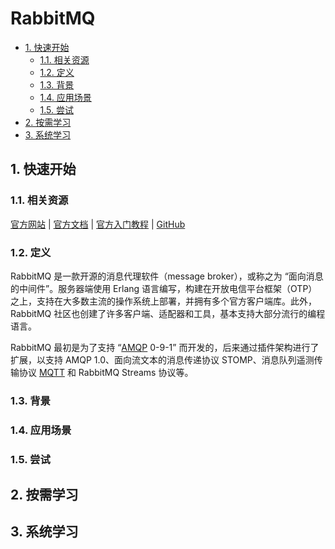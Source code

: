 # RabbitMQ<!-- omit in toc -->

- [1. 快速开始](#1-快速开始)
  - [1.1. 相关资源](#11-相关资源)
  - [1.2. 定义](#12-定义)
  - [1.3. 背景](#13-背景)
  - [1.4. 应用场景](#14-应用场景)
  - [1.5. 尝试](#15-尝试)
- [2. 按需学习](#2-按需学习)
- [3. 系统学习](#3-系统学习)

## 1. 快速开始

### 1.1. 相关资源

[官方网站](https://www.rabbitmq.com) | [官方文档](https://www.rabbitmq.com/documentation.html) | [官方入门教程](https://www.rabbitmq.com/getstarted.html) | [GitHub](https://github.com/rabbitmq)

### 1.2. 定义

RabbitMQ 是一款开源的消息代理软件（message broker），或称之为 “面向消息的中间件”。服务器端使用 Erlang 语言编写，构建在开放电信平台框架（OTP）之上，支持在大多数主流的操作系统上部署，并拥有多个官方客户端库。此外，RabbitMQ 社区也创建了许多客户端、适配器和工具，基本支持大部分流行的编程语言。

RabbitMQ 最初是为了支持 “[AMQP](../../../network/communication-protocol/AMQP) 0-9-1” 而开发的，后来通过插件架构进行了扩展，以支持 AMQP 1.0、面向流文本的消息传递协议 STOMP、消息队列遥测传输协议 [MQTT](../../../network/communication-protocol/MQTT) 和 RabbitMQ Streams 协议等。

### 1.3. 背景

### 1.4. 应用场景

### 1.5. 尝试

## 2. 按需学习

## 3. 系统学习
